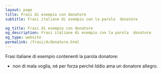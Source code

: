 ```yaml
---
layout: page
title: Frasi di esempio con donatore 
subtitle: Frasi italiane di esempio con la parola  donatore

og_title: Frasi di esempio con donatore 
og_description: Frasi italiane di esempio con la parola  donatore
og_type: website
permalink: /frasi/d/donatore.html
---
```


Frasi italiane di esempio contenenti la parola donatore:


- non di mala voglia, né per forza perché Iddio ama un donatore allegro.
